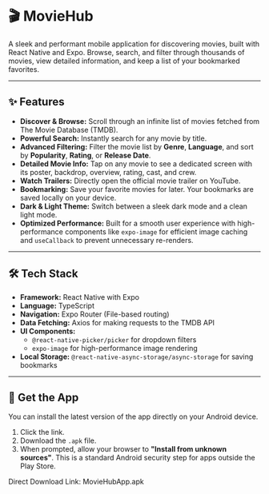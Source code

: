 # 🎬 MovieHub

A sleek and performant mobile application for discovering movies, built with React Native and Expo. Browse, search, and filter through thousands of movies, view detailed information, and keep a list of your bookmarked favorites.

---

## ✨ Features

* **Discover & Browse:** Scroll through an infinite list of movies fetched from The Movie Database (TMDB).
* **Powerful Search:** Instantly search for any movie by title.
* **Advanced Filtering:** Filter the movie list by **Genre**, **Language**, and sort by **Popularity**, **Rating**, or **Release Date**.
* **Detailed Movie Info:** Tap on any movie to see a dedicated screen with its poster, backdrop, overview, rating, cast, and crew.
* **Watch Trailers:** Directly open the official movie trailer on YouTube.
* **Bookmarking:** Save your favorite movies for later. Your bookmarks are saved locally on your device.
* **Dark & Light Theme:** Switch between a sleek dark mode and a clean light mode.
* **Optimized Performance:** Built for a smooth user experience with high-performance components like `expo-image` for efficient image caching and `useCallback` to prevent unnecessary re-renders.

---

## 🛠️ Tech Stack

* **Framework:** React Native with Expo
* **Language:** TypeScript
* **Navigation:** Expo Router (File-based routing)
* **Data Fetching:** Axios for making requests to the TMDB API
* **UI Components:**
    * `@react-native-picker/picker` for dropdown filters
    * `expo-image` for high-performance image rendering
* **Local Storage:** `@react-native-async-storage/async-storage` for saving bookmarks

---

## 🚀 Get the App

You can install the latest version of the app directly on your Android device.

1.  Click the link.
2.  Download the `.apk` file.
3.  When prompted, allow your browser to **"Install from unknown sources"**. This is a standard Android security step for apps outside the Play Store.

Direct Download Link: MovieHubApp.apk
